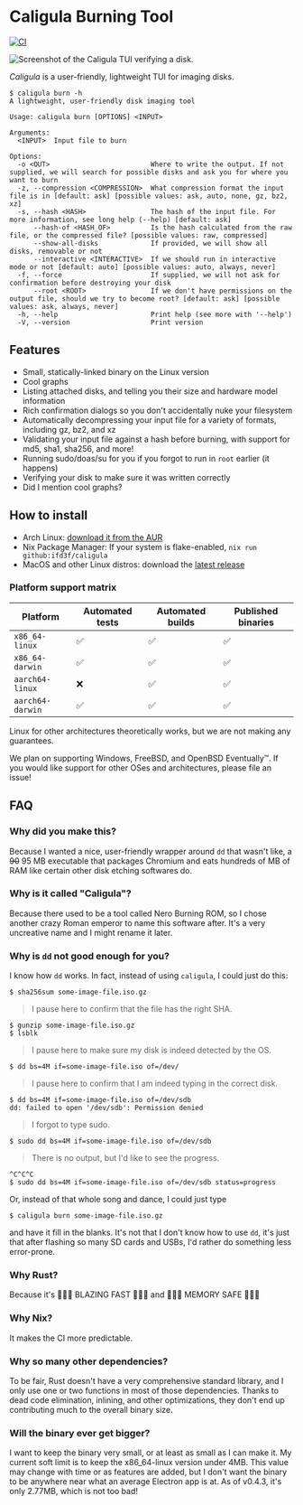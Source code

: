 # Caligula Burning Tool

[![CI](https://github.com/ifd3f/caligula/actions/workflows/ci.yml/badge.svg)](https://github.com/ifd3f/caligula/actions/workflows/ci.yml)

![Screenshot of the Caligula TUI verifying a disk.](./images/verifying.png)

_Caligula_ is a user-friendly, lightweight TUI for imaging disks.

```
$ caligula burn -h
A lightweight, user-friendly disk imaging tool

Usage: caligula burn [OPTIONS] <INPUT>

Arguments:
  <INPUT>  Input file to burn

Options:
  -o <OUT>                         Where to write the output. If not supplied, we will search for possible disks and ask you for where you want to burn
  -z, --compression <COMPRESSION>  What compression format the input file is in [default: ask] [possible values: ask, auto, none, gz, bz2, xz]
  -s, --hash <HASH>                The hash of the input file. For more information, see long help (--help) [default: ask]
      --hash-of <HASH_OF>          Is the hash calculated from the raw file, or the compressed file? [possible values: raw, compressed]
      --show-all-disks             If provided, we will show all disks, removable or not
      --interactive <INTERACTIVE>  If we should run in interactive mode or not [default: auto] [possible values: auto, always, never]
  -f, --force                      If supplied, we will not ask for confirmation before destroying your disk
      --root <ROOT>                If we don't have permissions on the output file, should we try to become root? [default: ask] [possible values: ask, always, never]
  -h, --help                       Print help (see more with '--help')
  -V, --version                    Print version
```

## Features

- Small, statically-linked binary on the Linux version
- Cool graphs
- Listing attached disks, and telling you their size and hardware model information
- Rich confirmation dialogs so you don't accidentally nuke your filesystem
- Automatically decompressing your input file for a variety of formats, including gz, bz2, and xz
- Validating your input file against a hash before burning, with support for md5, sha1, sha256, and more!
- Running sudo/doas/su for you if you forgot to run in `root` earlier (it happens)
- Verifying your disk to make sure it was written correctly
- Did I mention cool graphs?

## How to install

- Arch Linux: [download it from the AUR](https://aur.archlinux.org/packages/caligula-bin)
- Nix Package Manager: If your system is flake-enabled, `nix run github:ifd3f/caligula`
- MacOS and other Linux distros: download the [latest release](https://github.com/ifd3f/caligula/releases/latest)

### Platform support matrix

| Platform         | Automated tests | Automated builds | Published binaries |
|------------------|-----------------|------------------|--------------------|
| `x86_64-linux`   | ✅               | ✅                | ✅                  |
| `x86_64-darwin`  | ✅               | ✅                | ✅                  |
| `aarch64-linux`  | ❌               | ✅                | ✅                  |
| `aarch64-darwin` | ✅               | ✅                | ✅                  |

Linux for other architectures theoretically works, but we are not making any guarantees.

We plan on supporting Windows, FreeBSD, and OpenBSD Eventually™. If you would like support for other OSes and architectures, please file an issue!

## FAQ

### Why did you make this?

Because I wanted a nice, user-friendly wrapper around `dd` that wasn't like, a ~~90~~ 95 MB executable that packages Chromium and eats hundreds of MB of RAM like certain other disk etching softwares do.

### Why is it called "Caligula"?

Because there used to be a tool called Nero Burning ROM, so I chose another crazy Roman emperor to name this software after. It's a very uncreative name and I might rename it later.

### Why is `dd` not good enough for you?

I know how `dd` works. In fact, instead of using `caligula`, I could just do this:

```
$ sha256sum some-image-file.iso.gz
```
> I pause here to confirm that the file has the right SHA.
```
$ gunzip some-image-file.iso.gz
$ lsblk
```
> I pause here to make sure my disk is indeed detected by the OS.
```
$ dd bs=4M if=some-image-file.iso of=/dev/
```
> I pause here to confirm that I am indeed typing in the correct disk.
```
$ dd bs=4M if=some-image-file.iso of=/dev/sdb
dd: failed to open '/dev/sdb': Permission denied
```
> I forgot to type sudo.
```
$ sudo dd bs=4M if=some-image-file.iso of=/dev/sdb
```
> There is no output, but I'd like to see the progress.
```
^C^C^C
$ sudo dd bs=4M if=some-image-file.iso of=/dev/sdb status=progress
```

Or, instead of that whole song and dance, I could just type

```
$ caligula burn some-image-file.iso.gz
```

and have it fill in the blanks. It's not that I don't know how to use `dd`, it's just that after flashing so many SD cards and USBs, I'd rather do something less error-prone.

### Why Rust?

Because it's 🚀🚀🚀 BLAZING FAST 🚀🚀🚀 and 💾💾💾 MEMORY SAFE 💾💾💾

### Why Nix?

It makes the CI more predictable.

### Why so many other dependencies?

To be fair, Rust doesn't have a very comprehensive standard library, and I only use one or two functions in most of those dependencies. Thanks to dead code elimination, inlining, and other optimizations, they don't end up contributing much to the overall binary size.

### Will the binary ever get bigger?

I want to keep the binary very small, or at least as small as I can make it. My current soft limit is to keep the x86_64-linux version under 4MB. This value may change with time or as features are added, but I don't want the binary to be anywhere near what an average Electron app is at. As of v0.4.3, it's only 2.77MB, which is not too bad!
